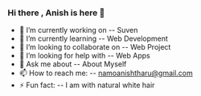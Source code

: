 ### Hi there , Anish is here 👋

- 🔭 I’m currently working on -- Suven
- 🌱 I’m currently learning -- Web Development
- 👯 I’m looking to collaborate on -- Web Project
- 🤔 I’m looking for help with -- Web Apps
- 💬 Ask me about -- About Myself
- 📫 How to reach me: -- namoanishtharu@gmail.com
- ⚡ Fun fact: -- I am with natural white hair
